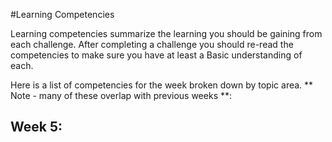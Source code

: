 #Learning Competencies

Learning competencies summarize the learning you should be gaining from each challenge.  After completing a challenge you should re-read the competencies to make sure you have at least a Basic understanding of each.  

Here is a list of competencies for the week broken down by topic area.  ** Note - many of these overlap with previous weeks **: 

## Week 5:
